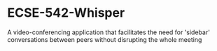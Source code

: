 # ECSE-542-Whisper
A video-conferencing application that facilitates the need for 'sidebar' conversations between peers without disrupting the whole meeting
